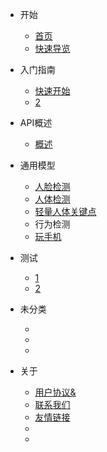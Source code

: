 <!-- docs/_sidebar.md -->

* 开始

    * [首页](README)
    * [快速导览]()

* 入门指南

    * [快速开始](start/quick-start)
    * [2]()

* API概述

    * [概述](api/overview)

* 通用模型
    * [人脸检测](api/general/human/face/det)
    * [人体检测](api/general/human/person/det)
    * [轻量人体关键点](api/general/human/person/pose)
    * 行为检测
    * [玩手机](api/general/human/person/hold_phone)

* 测试

    * [1](setup/game)
    * [2](setup/java)

* 未分类

    * [](undefind/)
    * [](undefind/)
    * [](undefind/)

* 关于

    * [用户协议&](undefind/)
    * [联系我们](undefind/)
    * [友情链接](undefind/)
    * [](undefind/)
    * [](undefind/)




